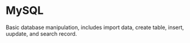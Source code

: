 # MySQL
Basic database manipulation, includes import data,
create table, insert, uupdate, and search record.
